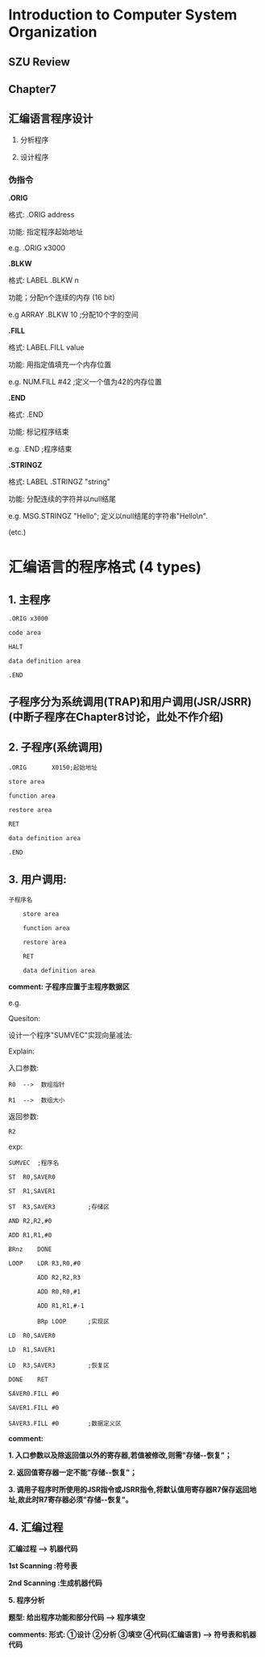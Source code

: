 # Introduction to Computer System Organization
## SZU Review
## Chapter7

## 汇编语言程序设计

1. 分析程序

2. 设计程序

### 伪指令

**.ORIG**

格式: .ORIG address

功能: 指定程序起始地址

e.g.  .ORIG x3000

**.BLKW**

格式: LABEL .BLKW n

功能；分配n个连续的内存 (16 bit)

e.g ARRAY .BLKW 10  ;分配10个字的空间

**.FILL**

格式: LABEL.FILL value

功能: 用指定值填充一个内存位置

e.g. NUM.FILL #42   ;定义一个值为42的内存位置


**.END**

格式: .END

功能: 标记程序结束

e.g. .END   ;程序结束

**.STRINGZ**

格式: LABEL .STRINGZ    "string"

功能: 分配连续的字符并以null结尾

e.g. MSG.STRINGZ "Hello";   定义以null结尾的字符串"Hello\n".

(etc.)

# 汇编语言的程序格式 (4 types)

## 1. 主程序

```
.ORIG x3000

code area

HALT

data definition area

.END

```

## 子程序分为系统调用(TRAP)和用户调用(JSR/JSRR)(中断子程序在Chapter8讨论，此处不作介绍)

## 2. 子程序(系统调用)


```
.ORIG       X0150;起始地址

store area

function area

restore area

RET

data definition area

.END

```

## 3. 用户调用:
   
```
子程序名
    
    store area

    function area

    restore area

    RET

    data definition area

```

**comment: 子程序应置于主程序数据区**

e.g.

Quesiton:

设计一个程序"SUMVEC"实现向量减法:

Explain:

入口参数: 
 
    R0  -->  数组指针

    R1  -->  数组大小        

返回参数:
    
    R2

exp:

```
SUMVEC  ;程序名

ST  R0,SAVER0

ST  R1,SAVER1

ST  R3,SAVER3         ;存储区

AND R2,R2,#0

ADD R1,R1,#0

BRnz    DONE

LOOP    LDR R3,R0,#0

        ADD R2,R2,R3

        ADD R0,R0,#1

        ADD R1,R1,#-1

        BRp LOOP      ;实现区

LD  R0,SAVER0

LD  R1,SAVER1

LD  R3,SAVER3         ;恢复区

DONE    RET

SAVER0.FILL #0

SAVER1.FILL #0

SAVER3.FILL #0        ;数据定义区

```

**comment:**

**1. 入口参数以及除返回值以外的寄存器,若值被修改,则需"存储--恢复"；**

**2. 返回值寄存器一定不能"存储--恢复"；**

**3. 调用子程序时所使用的JSR指令或JSRR指令,将默认值用寄存器R7保存返回地址,故此时R7寄存器必须"存储--恢复"。** 

## 4. 汇编过程
   
   **汇编过程 -->  机器代码**

   **1st Scanning :符号表**

   **2nd Scanning :生成机器代码**

**5. 程序分析**

   **题型: 给出程序功能和部分代码  -->  程序填空**

**comments: 形式: ①设计 ②分析 ③填空 ④代码(汇编语言) --> 符号表和机器代码**